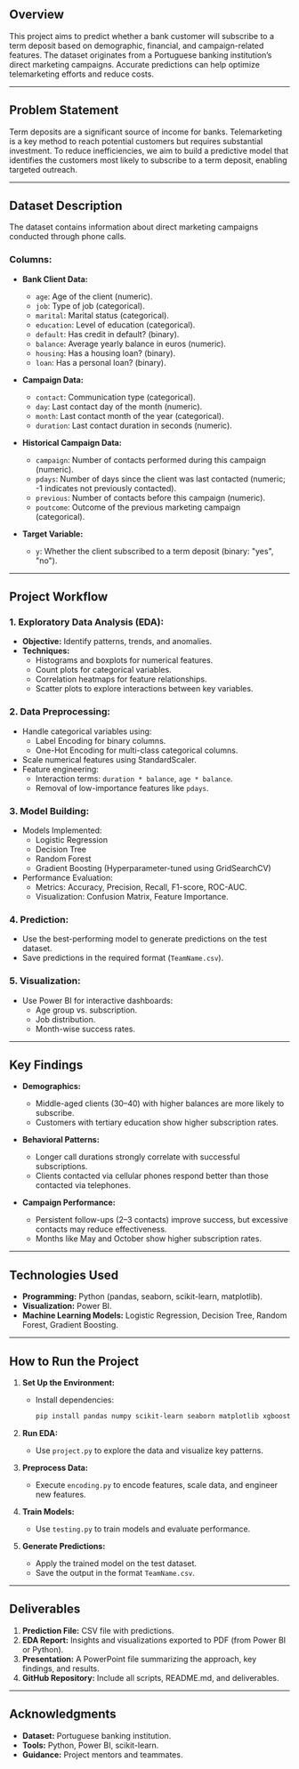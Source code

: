 ## **Overview**
This project aims to predict whether a bank customer will subscribe to a term deposit based on demographic, financial, and campaign-related features. The dataset originates from a Portuguese banking institution’s direct marketing campaigns. Accurate predictions can help optimize telemarketing efforts and reduce costs.

---

## **Problem Statement**
Term deposits are a significant source of income for banks. Telemarketing is a key method to reach potential customers but requires substantial investment. To reduce inefficiencies, we aim to build a predictive model that identifies the customers most likely to subscribe to a term deposit, enabling targeted outreach.

---

## **Dataset Description**

The dataset contains information about direct marketing campaigns conducted through phone calls.

### **Columns:**

- **Bank Client Data:**
  - `age`: Age of the client (numeric).
  - `job`: Type of job (categorical).
  - `marital`: Marital status (categorical).
  - `education`: Level of education (categorical).
  - `default`: Has credit in default? (binary).
  - `balance`: Average yearly balance in euros (numeric).
  - `housing`: Has a housing loan? (binary).
  - `loan`: Has a personal loan? (binary).

- **Campaign Data:**
  - `contact`: Communication type (categorical).
  - `day`: Last contact day of the month (numeric).
  - `month`: Last contact month of the year (categorical).
  - `duration`: Last contact duration in seconds (numeric).

- **Historical Campaign Data:**
  - `campaign`: Number of contacts performed during this campaign (numeric).
  - `pdays`: Number of days since the client was last contacted (numeric; -1 indicates not previously contacted).
  - `previous`: Number of contacts before this campaign (numeric).
  - `poutcome`: Outcome of the previous marketing campaign (categorical).

- **Target Variable:**
  - `y`: Whether the client subscribed to a term deposit (binary: "yes", "no").

---

## **Project Workflow**

### **1. Exploratory Data Analysis (EDA):**
- **Objective:** Identify patterns, trends, and anomalies.
- **Techniques:**
  - Histograms and boxplots for numerical features.
  - Count plots for categorical variables.
  - Correlation heatmaps for feature relationships.
  - Scatter plots to explore interactions between key variables.

### **2. Data Preprocessing:**
- Handle categorical variables using:
  - Label Encoding for binary columns.
  - One-Hot Encoding for multi-class categorical columns.
- Scale numerical features using StandardScaler.
- Feature engineering:
  - Interaction terms: `duration * balance`, `age * balance`.
  - Removal of low-importance features like `pdays`.

### **3. Model Building:**
- Models Implemented:
  - Logistic Regression
  - Decision Tree
  - Random Forest
  - Gradient Boosting (Hyperparameter-tuned using GridSearchCV)
- Performance Evaluation:
  - Metrics: Accuracy, Precision, Recall, F1-score, ROC-AUC.
  - Visualization: Confusion Matrix, Feature Importance.

### **4. Prediction:**
- Use the best-performing model to generate predictions on the test dataset.
- Save predictions in the required format (`TeamName.csv`).

### **5. Visualization:**
- Use Power BI for interactive dashboards:
  - Age group vs. subscription.
  - Job distribution.
  - Month-wise success rates.

---

## **Key Findings**
- **Demographics:**
  - Middle-aged clients (30–40) with higher balances are more likely to subscribe.
  - Customers with tertiary education show higher subscription rates.

- **Behavioral Patterns:**
  - Longer call durations strongly correlate with successful subscriptions.
  - Clients contacted via cellular phones respond better than those contacted via telephones.

- **Campaign Performance:**
  - Persistent follow-ups (2–3 contacts) improve success, but excessive contacts may reduce effectiveness.
  - Months like May and October show higher subscription rates.

---

## **Technologies Used**
- **Programming:** Python (pandas, seaborn, scikit-learn, matplotlib).
- **Visualization:** Power BI.
- **Machine Learning Models:** Logistic Regression, Decision Tree, Random Forest, Gradient Boosting.

---

## **How to Run the Project**

1. **Set Up the Environment:**
   - Install dependencies:
     ```bash
     pip install pandas numpy scikit-learn seaborn matplotlib xgboost lightgbm
     ```

2. **Run EDA:**
   - Use `project.py` to explore the data and visualize key patterns.

3. **Preprocess Data:**
   - Execute `encoding.py` to encode features, scale data, and engineer new features.

4. **Train Models:**
   - Use `testing.py` to train models and evaluate performance.

5. **Generate Predictions:**
   - Apply the trained model on the test dataset.
   - Save the output in the format `TeamName.csv`.

---

## **Deliverables**
1. **Prediction File:** CSV file with predictions.
2. **EDA Report:** Insights and visualizations exported to PDF (from Power BI or Python).
3. **Presentation:** A PowerPoint file summarizing the approach, key findings, and results.
4. **GitHub Repository:** Include all scripts, README.md, and deliverables.

---

## **Acknowledgments**
- **Dataset:** Portuguese banking institution.
- **Tools:** Python, Power BI, scikit-learn.
- **Guidance:** Project mentors and teammates.


